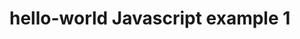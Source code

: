 # hello-world Javascript example 1
<script>

function hello ( ) {
  
    alert ("hello)
    
}


</script>
